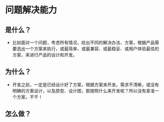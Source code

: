 # 问题解决能力

## 是什么？

- 比如面对一个问题，考虑所有情况，给出不同的解决办法、方案，根据产品需要选出一个方案来执行，或最简单、或最兼容、或最稳妥、或用户体验最佳的方案，来进行产品的设计和开发。

## 为什么？

- 开发之前，一定是已经设计好了方案，根据方案来开发。需求不清晰，或没有明确的方案设计，以及原型、设计图，那按照什么来开发呢？所以没有拿准一个方案，不干！

## 怎么做？
